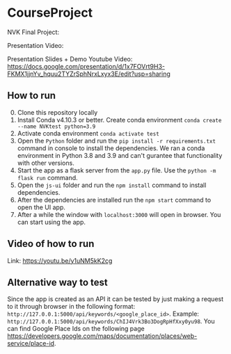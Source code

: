 # CourseProject

NVK Final Project:

Presentation Video: 

Presentation Slides + Demo Youtube Video: https://docs.google.com/presentation/d/1x7FOVrt9H3-FKMX1jjnYv_hquu2TYZrSphNrxLxyx3E/edit?usp=sharing

## How to run
0. Clone this repository locally
1. Install Conda v4.10.3 or better. Create conda environment `conda create --name NVKtest python=3.9`
2. Activate conda environment `conda activate test`
3. Open the `Python` folder and run the `pip install -r requirements.txt` command in console to install the dependencies. We ran a conda environment in Python 3.8 and 3.9 and can't gurantee that functionality with other versions.
4. Start the app as a flask server from the `app.py` file. Use the `python -m flask run` command.
5. Open the `js-ui` folder and run the `npm install` command to install dependencies. 
6. After the dependencies are installed run the `npm start` command to open the UI app.
7. After a while the window with `localhost:3000` will open in browser. You can start using the app.

## Video of how to run

Link: https://youtu.be/y1uNM5kK2cg

## Alternative way to test
Since the app is created as an API it can be tested by just making a request to it through browser in the following format: `http://127.0.0.1:5000/api/keywords/<google_place_id>`. Example: `http://127.0.0.1:5000/api/keywords/ChIJ4Vrk3Bo3DogRpHfXxy0yu98`. You can find Google Place Ids on the following page https://developers.google.com/maps/documentation/places/web-service/place-id.
